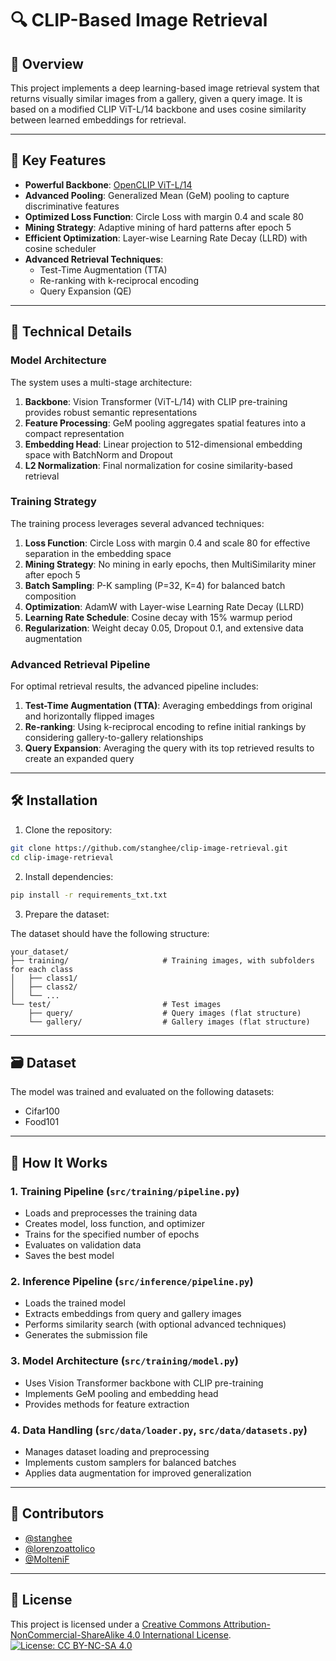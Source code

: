 # 🔍 CLIP-Based Image Retrieval

## 📌 Overview

This project implements a deep learning-based image retrieval system that returns visually similar images from a gallery, given a query image. It is based on a modified CLIP ViT-L/14 backbone and uses cosine similarity between learned embeddings for retrieval.

---

## 🚀 Key Features

- **Powerful Backbone**: [OpenCLIP ViT-L/14](https://github.com/mlfoundations/open_clip)
- **Advanced Pooling**: Generalized Mean (GeM) pooling to capture discriminative features
- **Optimized Loss Function**: Circle Loss with margin 0.4 and scale 80
- **Mining Strategy**: Adaptive mining of hard patterns after epoch 5
- **Efficient Optimization**: Layer-wise Learning Rate Decay (LLRD) with cosine scheduler
- **Advanced Retrieval Techniques**:
  - Test-Time Augmentation (TTA)
  - Re-ranking with k-reciprocal encoding
  - Query Expansion (QE)

---

## 🧠 Technical Details

### Model Architecture

The system uses a multi-stage architecture:

1. **Backbone**: Vision Transformer (ViT-L/14) with CLIP pre-training provides robust semantic representations
2. **Feature Processing**: GeM pooling aggregates spatial features into a compact representation
3. **Embedding Head**: Linear projection to 512-dimensional embedding space with BatchNorm and Dropout
4. **L2 Normalization**: Final normalization for cosine similarity-based retrieval

### Training Strategy

The training process leverages several advanced techniques:

1. **Loss Function**: Circle Loss with margin 0.4 and scale 80 for effective separation in the embedding space
2. **Mining Strategy**: No mining in early epochs, then MultiSimilarity miner after epoch 5
3. **Batch Sampling**: P-K sampling (P=32, K=4) for balanced batch composition
4. **Optimization**: AdamW with Layer-wise Learning Rate Decay (LLRD)
5. **Learning Rate Schedule**: Cosine decay with 15% warmup period
6. **Regularization**: Weight decay 0.05, Dropout 0.1, and extensive data augmentation

### Advanced Retrieval Pipeline

For optimal retrieval results, the advanced pipeline includes:

1. **Test-Time Augmentation (TTA)**: Averaging embeddings from original and horizontally flipped images
2. **Re-ranking**: Using k-reciprocal encoding to refine initial rankings by considering gallery-to-gallery relationships
3. **Query Expansion**: Averaging the query with its top retrieved results to create an expanded query

---

## 🛠 Installation

1. Clone the repository:

```bash
git clone https://github.com/stanghee/clip-image-retrieval.git
cd clip-image-retrieval
```

2. Install dependencies:

```bash
pip install -r requirements_txt.txt
```

3. Prepare the dataset:

The dataset should have the following structure:
```
your_dataset/
├── training/                     # Training images, with subfolders for each class
│   ├── class1/
│   ├── class2/
│   └── ...
└── test/                         # Test images
    ├── query/                    # Query images (flat structure)
    └── gallery/                  # Gallery images (flat structure)
```

---

## 🗃️ Dataset

The model was trained and evaluated on the following datasets:

- Cifar100
- Food101

---

## 🧠 How It Works

### 1. Training Pipeline (`src/training/pipeline.py`)
- Loads and preprocesses the training data
- Creates model, loss function, and optimizer
- Trains for the specified number of epochs
- Evaluates on validation data
- Saves the best model

### 2. Inference Pipeline (`src/inference/pipeline.py`)
- Loads the trained model
- Extracts embeddings from query and gallery images
- Performs similarity search (with optional advanced techniques)
- Generates the submission file

### 3. Model Architecture (`src/training/model.py`)
- Uses Vision Transformer backbone with CLIP pre-training
- Implements GeM pooling and embedding head
- Provides methods for feature extraction

### 4. Data Handling (`src/data/loader.py`, `src/data/datasets.py`)
- Manages dataset loading and preprocessing
- Implements custom samplers for balanced batches
- Applies data augmentation for improved generalization

---

## 👥 Contributors

- [@stanghee](https://github.com/stanghee) 
- [@lorenzoattolico](https://github.com/lorenzoattolico) 
- [@MolteniF](https://github.com/MolteniF)

---

## 📄 License

This project is licensed under a [Creative Commons Attribution-NonCommercial-ShareAlike 4.0 International License](https://creativecommons.org/licenses/by-nc-sa/4.0/).
[![License: CC BY-NC-SA 4.0](https://licensebuttons.net/l/by-nc-sa/4.0/88x31.png)](https://creativecommons.org/licenses/by-nc-sa/4.0/)
